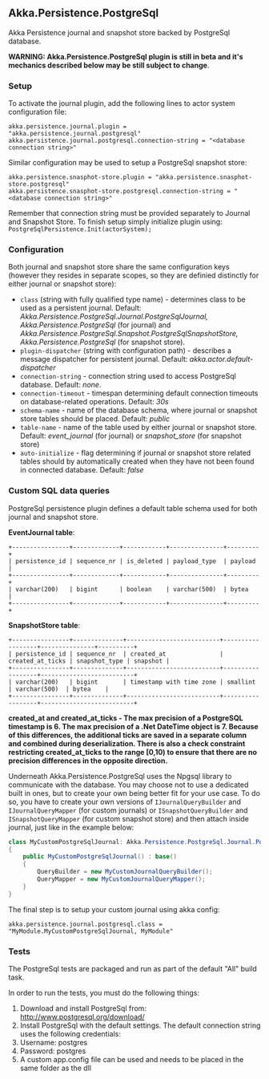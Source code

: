 ## Akka.Persistence.PostgreSql

Akka Persistence journal and snapshot store backed by PostgreSql database.

**WARNING: Akka.Persistence.PostgreSql plugin is still in beta and it's mechanics described below may be still subject to change**.

### Setup

To activate the journal plugin, add the following lines to actor system configuration file:

```
akka.persistence.journal.plugin = "akka.persistence.journal.postgresql"
akka.persistence.journal.postgresql.connection-string = "<database connection string>"
```

Similar configuration may be used to setup a PostgreSql snapshot store:

```
akka.persistence.snasphot-store.plugin = "akka.persistence.snasphot-store.postgresql"
akka.persistence.snasphot-store.postgresql.connection-string = "<database connection string>"
```

Remember that connection string must be provided separately to Journal and Snapshot Store. To finish setup simply initialize plugin using: `PostgreSqlPersistence.Init(actorSystem);`

### Configuration

Both journal and snapshot store share the same configuration keys (however they resides in separate scopes, so they are definied distinctly for either journal or snapshot store):

- `class` (string with fully qualified type name) - determines class to be used as a persistent journal. Default: *Akka.Persistence.PostgreSql.Journal.PostgreSqlJournal, Akka.Persistence.PostgreSql* (for journal) and *Akka.Persistence.PostgreSql.Snapshot.PostgreSqlSnapshotStore, Akka.Persistence.PostgreSql* (for snapshot store).
- `plugin-dispatcher` (string with configuration path) - describes a message dispatcher for persistent journal. Default: *akka.actor.default-dispatcher*
- `connection-string` - connection string used to access PostgreSql database. Default: *none*.
- `connection-timeout` - timespan determining default connection timeouts on database-related operations. Default: *30s*
- `schema-name` - name of the database schema, where journal or snapshot store tables should be placed. Default: *public*
- `table-name` - name of the table used by either journal or snapshot store. Default: *event_journal* (for journal) or *snapshot_store* (for snapshot store)
- `auto-initialize` - flag determining if journal or snapshot store related tables should by automatically created when they have not been found in connected database. Default: *false*

### Custom SQL data queries

PostgreSql persistence plugin defines a default table schema used for both journal and snapshot store.

**EventJournal table**:

    +----------------+-------------+------------+---------------+---------+
    | persistence_id | sequence_nr | is_deleted | payload_type  | payload |
    +----------------+-------------+------------+---------------+---------+
    | varchar(200)   | bigint      | boolean    | varchar(500)  | bytea   |
    +----------------+-------------+------------+---------------+---------+
 
**SnapshotStore table**:
 
    +----------------+--------------+--------------------------+------------------+---------------+----------+
    | persistence_id | sequence_nr  | created_at               | created_at_ticks | snapshot_type | snapshot |
    +----------------+--------------+--------------------------+------------------+--------------------------+
    | varchar(200)   | bigint       | timestamp with time zone | smallint         | varchar(500)  | bytea    |
    +----------------+--------------+--------------------------+------------------+--------------------------+

**created_at and created_at_ticks - The max precision of a PostgreSQL timestamp is 6. The max precision of a .Net DateTime object is 7. Because of this differences, the additional ticks are saved in a separate column and combined during deserialization. There is also a check constraint restricting created_at_ticks to the range [0,10) to ensure that there are no precision differences in the opposite direction.**

Underneath Akka.Persistence.PostgreSql uses the Npgsql library to communicate with the database. You may choose not to use a dedicated built in ones, but to create your own being better fit for your use case. To do so, you have to create your own versions of `IJournalQueryBuilder` and `IJournalQueryMapper` (for custom journals) or `ISnapshotQueryBuilder` and `ISnapshotQueryMapper` (for custom snapshot store) and then attach inside journal, just like in the example below:

```csharp
class MyCustomPostgreSqlJournal: Akka.Persistence.PostgreSql.Journal.PostgreSqlJournal 
{
    public MyCustomPostgreSqlJournal() : base() 
    {
        QueryBuilder = new MyCustomJournalQueryBuilder();
        QueryMapper = new MyCustomJournalQueryMapper();
    }
}
```

The final step is to setup your custom journal using akka config:

```
akka.persistence.journal.postgresql.class = "MyModule.MyCustomPostgreSqlJournal, MyModule"
```

### Tests

The PostgreSql tests are packaged and run as part of the default "All" build task.

In order to run the tests, you must do the following things:

1. Download and install PostgreSql from: http://www.postgresql.org/download/
2. Install PostgreSql with the default settings.  The default connection string uses the following credentials:
  1. Username: postgres
  2. Password: postgres
3. A custom app.config file can be used and needs to be placed in the same folder as the dll